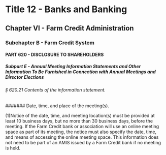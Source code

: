 
# Title 12 - Banks and Banking
## Chapter VI - Farm Credit Administration
### Subchapter B - Farm Credit System
#### PART 620 - DISCLOSURE TO SHAREHOLDERS
##### Subpart E - Annual Meeting Information Statements and Other Information To Be Furnished in Connection with Annual Meetings and Director Elections
###### § 620.21 Contents of the information statement.
####### Date, time, and place of the meeting(s).

(1)Notice of the date, time, and meeting location(s) must be provided at least 10 business days, but no more than 30 business days, before the meeting. If the Farm Credit bank or association will use an online meeting space as part of its meeting, the notice must also specify the date, time, and means of accessing the online meeting space. This information does not need to be part of an AMIS issued by a Farm Credit bank if no meeting is held.
